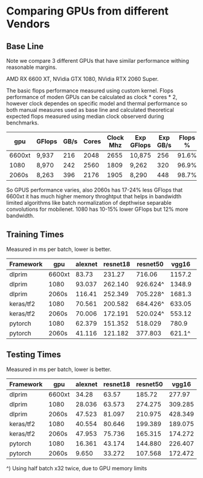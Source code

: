 # Comparing GPUs from different Vendors

## Base Line

Note we compare 3 different GPUs that have similar performance withing reasonable margins.

AMD RX 6600 XT, NVidia GTX 1080, NVidia RTX 2060 Super.

The basic flops performance measured using custom kernel. Flops performance of moden GPUs can 
be calculated as clock \* cores \* 2, however clock dependes on specific model and thermal
performance so both manual measures used as base line and calculated theoretical expected
flops measured using median clock observerd during benchmarks.


|gpu        |GFlops  |GB/s|Cores|Clock Mhz|Exp GFlops|Exp GB/s|Flops %| Mem %|
|-----------|--------|----|-----|---------|----------|--------|-------|------|
|6600xt     |9,937   |216 |2048 |2655     |10,875    |256     |91.6%  |84.4% |
|1080       |8,970   |242 |2560 |1809     |9,262     |320     |96.9%  |75.6% |
|2060s      |8,263   |396 |2176 |1905     |8,290     |448     |98.7%  |88.4% |

So GPUS performance varies, also 2060s has 17-24% less GFlops that 6600xt it has much higher memory throghtput that helps in bandwidth limited algorithms like batch normalization of depthwise separable convolutions for mobilenet. 1080 has 10-15% lower GFlops but 12% more bandwidth.


## Training Times

Measured in ms per batch, lower is better.

|Framework  |gpu    |alexnet|resnet18   |resnet50   |vgg16  |mobilenet|
|-----------|-------|-------|-----------|-----------|-------|---------|
|dlprim     |6600xt |83.73  |231.27     |716.06     |1157.2 |414.35|
|dlprim     |1080   |93.037 |262.140    |926.624^   |1348.9 |614.016|
|dlprim     |2060s  |116.41 |252.349    |705.228^   |1681.3 |355.212|
|keras/tf2  |1080   |70.561 |200.582    |684.426^   |633.05 |437.844|
|keras/tf2  |2060s  |70.006 |172.191    |520.024^   |553.12 |344.548|
|pytorch    |1080   |62.379 |151.352    |518.029    |780.9  |229.200|
|pytorch    |2060s  |41.116 |121.182    |377.803    |621.1^ |143.225|


## Testing Times

Measured in ms per batch, lower is better.


|Framework  |gpu    |alexnet|resnet18   |resnet50   |vgg16  |mobilenet|
|-----------|-------|-------|-----------|-----------|-------|---------|
|dlprim     |6600xt |34.28  |63.57      |185.72     |277.97 |102.84|
|dlprim     |1080   |28.036 |63.573     |274.275    |309.285|131.745|
|dlprim     |2060s  |47.523 |81.097     |210.975    |428.349|97.800|
|keras/tf2  |1080   |40.554 |80.646     |199.389    |189.075|109.856|
|keras/tf2  |2060s  |47.953 |75.736     |165.315    |174.272|93.015|
|pytorch    |1080   |16.361 |43.174     |144.880    |226.407|60.135|
|pytorch    |2060s  |9.650  |33.272     |107.568    |172.472|35.551|


^) Using half batch x32 twice, due to GPU memory limits

